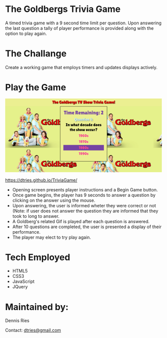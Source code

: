 # The Goldbergs Trivia Game
A timed trivia game with a 9 second time limit per question. Upon answering the last question a tally of player performance is provided along with the option to play again.

# The Challange
Create a working game that employs timers and updates displays actively.

# Play the Game
![The Goldbergs](/assets/images/screenshot.png?raw=true "Optional Title")

https://dtries.github.io/TriviaGame/

* Opening screen presents player instructions and a Begin Game button.
* Once game begins, the player has 9 seconds to answer a question by clicking on the answer using the mouse.
* Upon answering, the user is informed wheter they were correct or not (Note: if user does not answer the question they are informed that they took to long to answer.
* A Goldberg's related Gif is played after each question is answered.
* After 10 questions are completed, the user is presented a display of their performance.
* The player may elect to try play again.


# Tech Employed
* HTML5
* CSS3
* JavaScript
* JQuery

# Maintained by:
Dennis Ries

Contact: dtries@gmail.com
